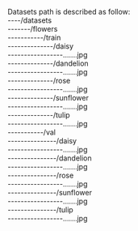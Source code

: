 Datasets path is described as follow:  \
----/datasets  \
-------/flowers  \
-----------/train  \
--------------/daisy  \
-----------------.......jpg  \
--------------/dandelion  \
-----------------.......jpg  \
--------------/rose  \
-----------------.......jpg  \
--------------/sunflower  \
-----------------.......jpg  \
--------------/tulip  \
-----------------.......jpg  \
-----------/val  \
---------------/daisy  \
-----------------.......jpg  \
---------------/dandelion  \
-----------------.......jpg  \
---------------/rose  \
-----------------.......jpg  \
---------------/sunflower  \
-----------------.......jpg  \
---------------/tulip  \
-----------------.......jpg

